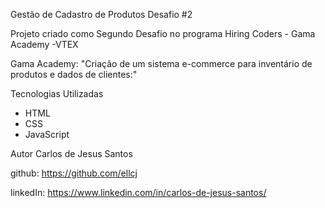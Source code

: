 Gestão de Cadastro de Produtos Desafio #2

Projeto criado como Segundo Desafio no programa Hiring Coders - Gama Academy -VTEX

Gama Academy: "Criação de um sistema e-commerce para inventário de produtos e dados de clientes:"

Tecnologias Utilizadas

* HTML
* CSS
* JavaScript

Autor
Carlos de Jesus Santos

github: https://github.com/ellcj

linkedIn: https://www.linkedin.com/in/carlos-de-jesus-santos/


